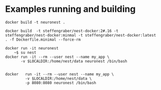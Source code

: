 # Examples running and building


    docker build -t neuronest .

    docker build  -t steffengraber/nest-docker:2#.16 -t steffengraber/nest-docker:minmal -t steffengraber/nest-docker:latest  . -f Dockerfile.minimal --force-rm 

    docker run -it neuronest
        ~$ su nest
    docker run -it --rm --user nest --name my_app \
           -v $LOCALDIR:/home/nest/data neuronest /bin/bash


    docker   run -it --rm --user nest --name my_app \
             -v $LOCALDIR:/home/nest/data \
             -p 8080:8080 neuronest /bin/bash
